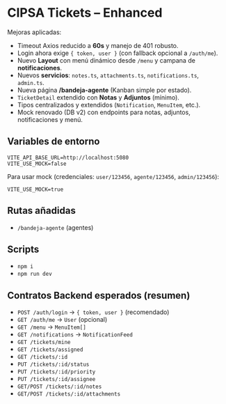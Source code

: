 # CIPSA Tickets – Enhanced

Mejoras aplicadas:
- Timeout Axios reducido a **60s** y manejo de 401 robusto.
- Login ahora exige `{ token, user }` (con fallback opcional a `/auth/me`).
- Nuevo **Layout** con menú dinámico desde `/menu` y campana de **notificaciones**.
- Nuevos **servicios**: `notes.ts`, `attachments.ts`, `notifications.ts`, `admin.ts`.
- Nueva página **/bandeja-agente** (Kanban simple por estado).
- `TicketDetail` extendido con **Notas** y **Adjuntos** (mínimo).
- Tipos centralizados y extendidos (`Notification`, `MenuItem`, etc.).
- Mock renovado (DB v2) con endpoints para notas, adjuntos, notificaciones y menú.

## Variables de entorno
```
VITE_API_BASE_URL=http://localhost:5080
VITE_USE_MOCK=false
```

Para usar mock (credenciales: `user/123456`, `agente/123456`, `admin/123456`):
```
VITE_USE_MOCK=true
```

## Rutas añadidas
- `/bandeja-agente` (agentes)

## Scripts
- `npm i`
- `npm run dev`

## Contratos Backend esperados (resumen)
- `POST /auth/login` → `{ token, user }` (recomendado)
- `GET /auth/me` → `User` (opcional)
- `GET /menu` → `MenuItem[]`
- `GET /notifications` → `NotificationFeed`
- `GET /tickets/mine`
- `GET /tickets/assigned`
- `GET /tickets/:id`
- `PUT /tickets/:id/status`
- `PUT /tickets/:id/priority`
- `PUT /tickets/:id/assignee`
- `GET/POST /tickets/:id/notes`
- `GET/POST /tickets/:id/attachments`
